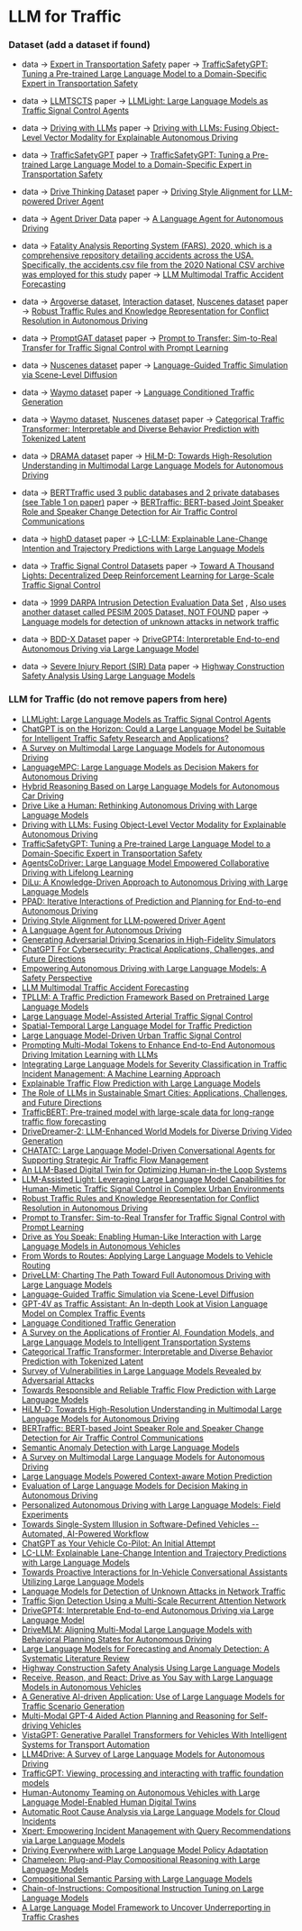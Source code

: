 # LLM for Traffic

### Dataset (add a dataset if found)

- data -> [Expert in Transportation Safety](https://docs.google.com/spreadsheets/d/1PTztJw3pq1Eau0ZM2uL7N_yilv6H36QC/edit#gid=1950504010)
  paper -> [TrafficSafetyGPT: Tuning a Pre-trained Large Language Model to a Domain-Specific Expert in Transportation Safety](https://arxiv.org/pdf/2307.15311)

- data -> [LLMTSCTS](https://github.com/usail-hkust/LLMTSCS/tree/main/data) paper -> [LLMLight: Large Language Models as Traffic Signal Control Agents](https://arxiv.org/abs/2312.16044)

- data -> [Driving with LLMs](https://github.com/wayveai/Driving-with-LLMs/tree/main/data) paper -> [Driving with LLMs: Fusing Object-Level Vector Modality for Explainable Autonomous Driving](https://arxiv.org/abs/2310.01957)

- data -> [TrafficSafetyGPT](https://github.com/ozheng1993/TrafficSafetyGPT) paper -> [TrafficSafetyGPT: Tuning a Pre-trained Large Language Model to a Domain-Specific Expert in Transportation Safety](https://arxiv.org/abs/2307.15311)

- data -> [Drive Thinking Dataset](https://github.com/AIR-DISCOVER/Driving-Thinking-Dataset) paper -> [Driving Style Alignment for LLM-powered Driver Agent](https://arxiv.org/abs/2403.11368)

- data -> [Agent Driver Data](https://github.com/USC-GVL/Agent-Driver/tree/main/data) paper -> [A Language Agent for Autonomous Driving](https://arxiv.org/abs/2311.10813)

- data -> [Fatality Analysis Reporting System (FARS), 2020, which is a comprehensive repository detailing accidents across the USA. Specifically, the accidents.csv file from the 2020 National CSV archive was employed for this study](https://static.nhtsa.gov/nhtsa/downloads/FARS/2020/National/FARS2020NationalCSV.zip) paper -> [LLM Multimodal Traffic Accident Forecasting](https://www.mdpi.com/1424-8220/23/22/9225)

- data -> [Argoverse dataset](https://www.argoverse.org/index.html), [Interaction dataset](https://interaction-dataset.com), [Nuscenes dataset](https://www.nuscenes.org) paper -> [Robust Traffic Rules and Knowledge Representation for Conflict Resolution in Autonomous Driving](https://ceur-ws.org/Vol-3229/paper59.pdf)

- data -> [PromptGAT dataset](https://github.com/DaRL-LibSignal/PromptGAT/tree/main/dataset) paper -> [Prompt to Transfer: Sim-to-Real Transfer for Traffic Signal Control with Prompt Learning](https://arxiv.org/abs/2308.14284)

- data -> [Nuscenes dataset](https://www.nuscenes.org) paper -> [Language-Guided Traffic Simulation via Scene-Level Diffusion](https://arxiv.org/abs/2306.06344)

- data -> [Waymo dataset](https://waymo.com/open/) paper -> [Language Conditioned Traffic Generation](https://arxiv.org/abs/2307.07947)

- data -> [Waymo dataset](https://waymo.com/open/), [Nuscenes dataset](https://www.nuscenes.org) paper -> [Categorical Traffic Transformer: Interpretable and Diverse Behavior Prediction with Tokenized Latent](https://arxiv.org/abs/2311.18307)

- data -> [DRAMA dataset](https://usa.honda-ri.com/drama) paper -> [HiLM-D: Towards High-Resolution Understanding in Multimodal Large Language Models for Autonomous Driving](https://arxiv.org/abs/2309.05186)

- data -> [BERTTraffic used 3 public databases and 2 private databases (see Table 1 on paper)](https://github.com/idiap/bert-text-diarization-atc?tab=readme-ov-file#download-the-data) paper -> [BERTraffic: BERT-based Joint Speaker Role and Speaker Change Detection for Air Traffic Control Communications](https://arxiv.org/abs/2110.05781)

- data -> [highD dataset](https://levelxdata.com/highd-dataset/) paper -> [LC-LLM: Explainable Lane-Change Intention and Trajectory Predictions with Large Language Models](https://arxiv.org/html/2403.18344v1)

- data -> [Traffic Signal Control Datasets](https://traffic-signal-control.github.io/dataset.html) paper -> [Toward A Thousand Lights: Decentralized Deep Reinforcement Learning for Large-Scale Traffic Signal Control](https://ojs.aaai.org/index.php/AAAI/article/view/5744)

- data -> [1999 DARPA Intrusion Detection Evaluation Data Set](https://archive.ll.mit.edu/ideval/data/1999data.html) , [Also uses another dataset called PESIM 2005 Dataset, NOT FOUND]() paper -> [Language models for detection of unknown attacks in network traffic](https://mlsec.org/docs/2007-jicv.pdf)

- data -> [BDD-X Dataset](https://drive.google.com/file/d/1Na-jxLK7VxOc6wcT5lnLQytfFi6rqhTF/view) paper -> [DriveGPT4: Interpretable End-to-end Autonomous Driving via Large Language Model](https://arxiv.org/abs/2310.01412)

- data -> [Severe Injury Report (SIR) Data](https://catalog.data.gov/dataset/severe-injury-report-sir-data-68a35) paper -> [Highway Construction Safety Analysis Using Large Language Models](https://www.mdpi.com/2076-3417/14/4/1352)

### LLM for Traffic (do not remove papers from here)

- [LLMLight: Large Language Models as Traffic Signal Control Agents](https://arxiv.org/abs/2312.16044)
- [ChatGPT is on the Horizon: Could a Large Language Model be Suitable for Intelligent Traffic Safety Research and Applications?](https://arxiv.org/abs/2303.05382)
- [A Survey on Multimodal Large Language Models for Autonomous Driving](https://arxiv.org/abs/2311.12320)
- [LanguageMPC: Large Language Models as Decision Makers for Autonomous Driving](https://arxiv.org/abs/2310.03026)
- [Hybrid Reasoning Based on Large Language Models for Autonomous Car Driving](https://arxiv.org/abs/2402.13602)
- [Drive Like a Human: Rethinking Autonomous Driving with Large Language Models](https://arxiv.org/abs/2307.07162)
- [Driving with LLMs: Fusing Object-Level Vector Modality for Explainable Autonomous Driving](https://arxiv.org/abs/2310.01957)
- [TrafficSafetyGPT: Tuning a Pre-trained Large Language Model to a Domain-Specific Expert in Transportation Safety](https://arxiv.org/abs/2307.15311)
- [AgentsCoDriver: Large Language Model Empowered Collaborative Driving with Lifelong Learning](https://arxiv.org/abs/2404.06345)
- [DiLu: A Knowledge-Driven Approach to Autonomous Driving with Large Language Models](https://arxiv.org/abs/2309.16292)
- [PPAD: Iterative Interactions of Prediction and Planning for End-to-end Autonomous Driving](https://arxiv.org/abs/2311.08100)
- [Driving Style Alignment for LLM-powered Driver Agent](https://arxiv.org/abs/2403.11368)
- [A Language Agent for Autonomous Driving](https://arxiv.org/abs/2311.10813)
- [Generating Adversarial Driving Scenarios in High-Fidelity Simulators](https://ieeexplore.ieee.org/document/8793740)
- [ChatGPT For Cybersecurity: Practical Applications, Challenges, and Future Directions](https://www.researchgate.net/publication/373044798_ChatGPT_For_Cybersecurity_Practical_Applications_Challenges_and_Future_Directions)
- [Empowering Autonomous Driving with Large Language Models: A Safety Perspective](https://arxiv.org/abs/2312.00812)
- [LLM Multimodal Traffic Accident Forecasting](https://www.mdpi.com/1424-8220/23/22/9225)
- [TPLLM: A Traffic Prediction Framework Based on Pretrained Large Language Models](https://arxiv.org/abs/2403.02221)
- [Large Language Model-Assisted Arterial Traffic Signal Control](https://ieeexplore.ieee.org/document/10488379)
- [Spatial-Temporal Large Language Model for Traffic Prediction](https://arxiv.org/abs/2401.10134)
- [Large Language Model-Driven Urban Traffic Signal Control](https://ieeexplore.ieee.org/document/10432823)
- [Prompting Multi-Modal Tokens to Enhance End-to-End Autonomous Driving Imitation Learning with LLMs](https://arxiv.org/abs/2404.04869)
- [Integrating Large Language Models for Severity Classification in Traffic Incident Management: A Machine Learning Approach](https://arxiv.org/abs/2403.13547)
- [Explainable Traffic Flow Prediction with Large Language Models](https://arxiv.org/html/2404.02937v3)
- [The Role of LLMs in Sustainable Smart Cities: Applications, Challenges, and Future Directions](https://arxiv.org/abs/2402.14596)
- [TrafficBERT: Pre-trained model with large-scale data for long-range traffic flow forecasting](https://www.sciencedirect.com/science/article/abs/pii/S0957417421011179)
- [DriveDreamer-2: LLM-Enhanced World Models for Diverse Driving Video Generation](https://arxiv.org/abs/2403.06845)
- [CHATATC: Large Language Model-Driven Conversational Agents for Supporting Strategic Air Traffic Flow Management](https://arxiv.org/abs/2402.14850)
- [An LLM-Based Digital Twin for Optimizing Human-in-the Loop Systems](https://arxiv.org/abs/2403.16809)
- [LLM-Assisted Light: Leveraging Large Language Model Capabilities for Human-Mimetic Traffic Signal Control in Complex Urban Environments](https://arxiv.org/abs/2403.08337)
- [Robust Traffic Rules and Knowledge Representation for Conflict Resolution in Autonomous Driving](https://ceur-ws.org/Vol-3229/paper59.pdf)
- [Prompt to Transfer: Sim-to-Real Transfer for Traffic Signal Control with Prompt Learning](https://arxiv.org/abs/2308.14284)
- [Drive as You Speak: Enabling Human-Like Interaction with Large Language Models in Autonomous Vehicles](https://openaccess.thecvf.com/content/WACV2024W/LLVM-AD/papers/Cui_Drive_As_You_Speak_Enabling_Human-Like_Interaction_With_Large_Language_WACVW_2024_paper.pdf)
- [From Words to Routes: Applying Large Language Models to Vehicle Routing](https://arxiv.org/abs/2403.10795)
- [DriveLLM: Charting The Path Toward Full Autonomous Driving with Large Language Models](https://ieeexplore.ieee.org/document/10297415)
- [Language-Guided Traffic Simulation via Scene-Level Diffusion](https://arxiv.org/abs/2306.06344)
- [GPT-4V as Traffic Assistant: An In-depth Look at Vision Language Model on Complex Traffic Events](https://arxiv.org/abs/2402.02205)
- [Language Conditioned Traffic Generation](https://arxiv.org/abs/2307.07947)
- [A Survey on the Applications of Frontier AI, Foundation Models, and Large Language Models to Intelligent Transportation Systems](https://arxiv.org/abs/2401.06831)
- [Categorical Traffic Transformer: Interpretable and Diverse Behavior Prediction with Tokenized Latent](https://arxiv.org/abs/2311.18307)
- [Survey of Vulnerabilities in Large Language Models Revealed by Adversarial Attacks](https://arxiv.org/pdf/2310.10844)
- [Towards Responsible and Reliable Traffic Flow Prediction with Large Language Models](https://arxiv.org/abs/2404.02937)
- [HiLM-D: Towards High-Resolution Understanding in Multimodal Large Language Models for Autonomous Driving](https://arxiv.org/abs/2309.05186)
- [BERTraffic: BERT-based Joint Speaker Role and Speaker Change Detection for Air Traffic Control Communications](https://arxiv.org/abs/2110.05781)
- [Semantic Anomaly Detection with Large Language Models](https://arxiv.org/abs/2305.11307)
- [A Survey on Multimodal Large Language Models for Autonomous Driving](https://arxiv.org/abs/2311.12320)
- [Large Language Models Powered Context-aware Motion Prediction](https://arxiv.org/html/2403.11057v1)
- [Evaluation of Large Language Models for Decision Making in Autonomous Driving](https://arxiv.org/abs/2312.06351)
- [Personalized Autonomous Driving with Large Language Models: Field Experiments](https://arxiv.org/abs/2312.09397)
- [Towards Single-System Illusion in Software-Defined Vehicles -- Automated, AI-Powered Workflow](https://arxiv.org/abs/2403.14460)
- [ChatGPT as Your Vehicle Co-Pilot: An Initial Attempt](https://www.researchgate.net/publication/374800815_ChatGPT_as_Your_Vehicle_Co-Pilot_An_Initial_Attempt)
- [LC-LLM: Explainable Lane-Change Intention and Trajectory Predictions with Large Language Models](https://arxiv.org/html/2403.18344v1)
- [Towards Proactive Interactions for In-Vehicle Conversational Assistants Utilizing Large Language Models](https://arxiv.org/abs/2403.09135)
- [Language Models for Detection of Unknown Attacks in Network Traffic](https://mlsec.org/docs/2007-jicv.pdf)
- [Traffic Sign Detection Using a Multi-Scale Recurrent Attention Network](https://ieeexplore.ieee.org/document/8599130)
- [DriveGPT4: Interpretable End-to-end Autonomous Driving via Large Language Model](https://arxiv.org/abs/2310.01412)
- [DriveMLM: Aligning Multi-Modal Large Language Models with Behavioral Planning States for Autonomous Driving](https://arxiv.org/html/2312.09245v2)
- [Large Language Models for Forecasting and Anomaly Detection: A Systematic Literature Review](https://arxiv.org/abs/2402.10350)
- [Highway Construction Safety Analysis Using Large Language Models](https://www.mdpi.com/2076-3417/14/4/1352)
- [Receive, Reason, and React: Drive as You Say with Large Language Models in Autonomous Vehicles](https://arxiv.org/abs/2310.08034)
- [A Generative AI-driven Application: Use of Large Language Models for Traffic Scenario Generation](http://www.eleco.org.tr/ELECO2023/eleco2023-papers/135.pdf)
- [Multi-Modal GPT-4 Aided Action Planning and Reasoning for Self-driving Vehicles](https://ieeexplore.ieee.org/document/10446745)
- [VistaGPT: Generative Parallel Transformers for Vehicles With Intelligent Systems for Transport Automation](https://ieeexplore.ieee.org/document/10227873)
- [LLM4Drive: A Survey of Large Language Models for Autonomous Driving](https://arxiv.org/html/2311.01043v3)
- [TrafficGPT: Viewing, processing and interacting with traffic foundation models](https://arxiv.org/pdf/2309.06719)
- [Human-Autonomy Teaming on Autonomous Vehicles with Large Language Model-Enabled Human Digital Twins](https://www.computer.org/csdl/proceedings-article/sec/2023/012300a319/1UlmL6pGfv2)
- [Automatic Root Cause Analysis via Large Language Models for Cloud Incidents](https://arxiv.org/abs/2305.15778)
- [Xpert: Empowering Incident Management with Query Recommendations via Large Language Models](https://arxiv.org/abs/2312.11988)
- [Driving Everywhere with Large Language Model Policy Adaptation](https://arxiv.org/abs/2402.05932)
- [Chameleon: Plug-and-Play Compositional Reasoning with Large Language Models](https://arxiv.org/abs/2304.09842)
- [Compositional Semantic Parsing with Large Language Models](https://arxiv.org/abs/2209.15003)
- [Chain-of-Instructions: Compositional Instruction Tuning on Large Language Models](https://arxiv.org/abs/2402.11532)
- [A Large Language Model Framework to Uncover Underreporting in Traffic Crashes](https://papers.ssrn.com/sol3/papers.cfm?abstract_id=4613378)
